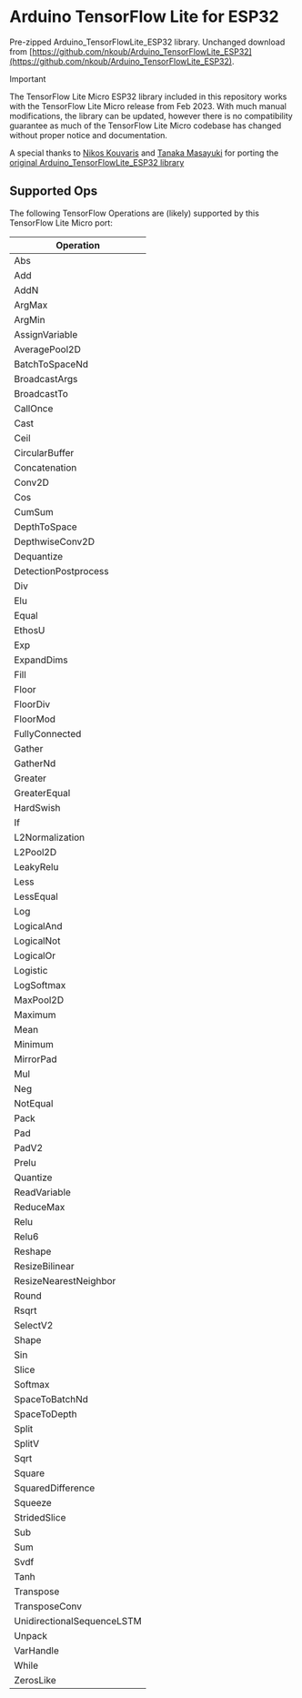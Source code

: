 # Arduino TensorFlow Lite for ESP32

Pre-zipped Arduino_TensorFlowLite_ESP32 library. Unchanged download from [https://github.com/nkoub/Arduino_TensorFlowLite_ESP32](https://github.com/nkoub/Arduino_TensorFlowLite_ESP32).

> [!IMPORTANT]
> The TensorFlow Lite Micro ESP32 library included in this repository works with the TensorFlow Lite Micro release from Feb 2023.
> With much manual modifications, the library can be updated, however there is no compatibility guarantee as much of the TensorFlow Lite Micro codebase has changed without proper notice and documentation.

A special thanks to [Nikos Kouvaris](https://github.com/nkoub) and [Tanaka Masayuki](https://github.com/tanakamasayuki) for porting the [original Arduino_TensorFlowLite_ESP32 library](https://github.com/nkoub/Arduino_TensorFlowLite_ESP32)


## Supported Ops

The following TensorFlow Operations are (likely) supported by this TensorFlow Lite Micro port:

|Operation|
|---|
|Abs|
|Add|
|AddN|
|ArgMax|
|ArgMin|
|AssignVariable|
|AveragePool2D|
|BatchToSpaceNd|
|BroadcastArgs|
|BroadcastTo|
|CallOnce|
|Cast|
|Ceil|
|CircularBuffer|
|Concatenation|
|Conv2D|
|Cos|
|CumSum|
|DepthToSpace|
|DepthwiseConv2D|
|Dequantize|
|DetectionPostprocess|
|Div|
|Elu|
|Equal|
|EthosU|
|Exp|
|ExpandDims|
|Fill|
|Floor|
|FloorDiv|
|FloorMod|
|FullyConnected|
|Gather|
|GatherNd|
|Greater|
|GreaterEqual|
|HardSwish|
|If|
|L2Normalization|
|L2Pool2D|
|LeakyRelu|
|Less|
|LessEqual|
|Log|
|LogicalAnd|
|LogicalNot|
|LogicalOr|
|Logistic|
|LogSoftmax|
|MaxPool2D|
|Maximum|
|Mean|
|Minimum|
|MirrorPad|
|Mul|
|Neg|
|NotEqual|
|Pack|
|Pad|
|PadV2|
|Prelu|
|Quantize|
|ReadVariable|
|ReduceMax|
|Relu|
|Relu6|
|Reshape|
|ResizeBilinear|
|ResizeNearestNeighbor|
|Round|
|Rsqrt|
|SelectV2|
|Shape|
|Sin|
|Slice|
|Softmax|
|SpaceToBatchNd|
|SpaceToDepth|
|Split|
|SplitV|
|Sqrt|
|Square|
|SquaredDifference|
|Squeeze|
|StridedSlice|
|Sub|
|Sum|
|Svdf|
|Tanh|
|Transpose|
|TransposeConv|
|UnidirectionalSequenceLSTM|
|Unpack|
|VarHandle|
|While|
|ZerosLike|
